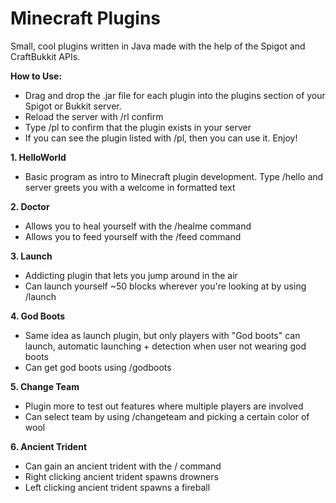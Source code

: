 # Minecraft Plugins

Small, cool plugins written in Java made with the help of the Spigot and CraftBukkit APIs. 

**How to Use:**
- Drag and drop the .jar file for each plugin into the plugins section of your Spigot or Bukkit server.
- Reload the server with /rl confirm
- Type /pl to confirm that the plugin exists in your server
- If you can see the plugin listed with /pl, then you can use it. Enjoy!

**1. HelloWorld**
- Basic program as intro to Minecraft plugin development. Type /hello and server greets you with a welcome in formatted text

**2. Doctor**
- Allows you to heal yourself with the /healme command
- Allows you to feed yourself with the /feed command

**3. Launch**
- Addicting plugin that lets you jump around in the air
- Can launch yourself ~50 blocks wherever you're looking at by using /launch

**4. God Boots**
- Same idea as launch plugin, but only players with "God boots" can launch, automatic launching + detection when user not wearing god boots
- Can get god boots using /godboots

**5. Change Team**
- Plugin more to test out features where multiple players are involved
- Can select team by using /changeteam and picking a certain color of wool

**6. Ancient Trident**
- Can gain an ancient trident with the / command
- Right clicking ancient trident spawns drowners
- Left clicking ancient trident spawns a fireball
